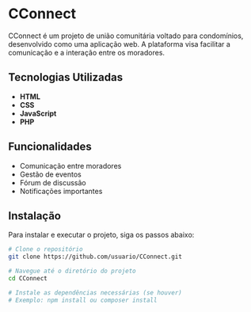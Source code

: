 # CConnect

CConnect é um projeto de união comunitária voltado para condomínios, desenvolvido como uma aplicação web. A plataforma visa facilitar a comunicação e a interação entre os moradores.

## Tecnologias Utilizadas

- **HTML**
- **CSS**
- **JavaScript**
- **PHP**

## Funcionalidades

- Comunicação entre moradores
- Gestão de eventos
- Fórum de discussão
- Notificações importantes

## Instalação

Para instalar e executar o projeto, siga os passos abaixo:

```bash
# Clone o repositório
git clone https://github.com/usuario/CConnect.git

# Navegue até o diretório do projeto
cd CConnect

# Instale as dependências necessárias (se houver)
# Exemplo: npm install ou composer install
